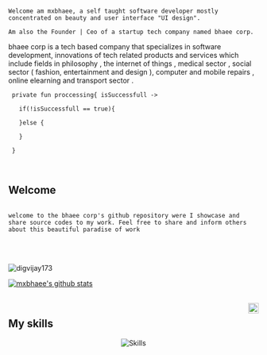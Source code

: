 </br>

``` 
Welcome am mxbhaee, a self taught software developer mostly concentrated on beauty and user interface "UI design".

Am also the Founder | Ceo of a startup tech company named bhaee corp. 

```
bhaee corp is a tech based company that specializes in software development, innovations of tech related products and services which include fields in philosophy , the internet of things , medical sector , social sector ( fashion, entertainment and design ), computer and mobile repairs , online elearning and transport sector . 

``` 
 private fun proccessing{ isSuccessfull ->

   if(!isSuccessfull == true){

   }else {

   }

 }

```
</br>

## Welcome 

```

welcome to the bhaee corp's github repository were I showcase and share source codes to my work. Feel free to share and inform others about this beautiful paradise of work

```

</br>
</br>
<p align="left"> 
<img src="https://komarev.com/ghpvc/?username=mxbhaee&label=Views&color=blue&style=plastic" alt="digvijay173" />
</p>

[![mxbhaee's github stats](https://github-readme-stats.vercel.app/api?username=mxbhaee&count_private=true&include_all_commits=true&theme=radical)](https://google.com)
</br>

<br />

<a href="https://twitter.com/MxBhaee">
  <img align="right" alt="MxBhaee | Twitter" width="21px" src="https://raw.githubusercontent.com/anuraghazra/anuraghazra/master/assets/twitter.svg" />
</a>

## My skills

<p align="center">
  <img align="center" alt="Skills" src="https://github.com/viclafouch/viclafouch/blob/master/img/pack.png" />
</p>


